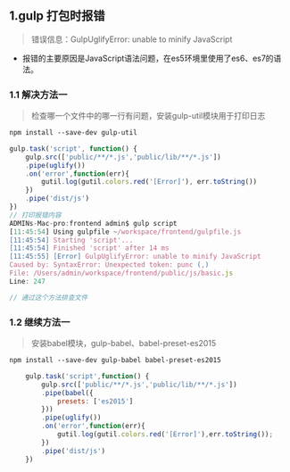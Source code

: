 ## 1.gulp 打包时报错

> 错误信息：GulpUglifyError: unable to minify JavaScript

- 报错的主要原因是JavaScript语法问题，在es5环境里使用了es6、es7的语法。

### 1.1 解决方法一

> 检查哪一个文件中的哪一行有问题，安装gulp-util模块用于打印日志

```txt
npm install --save-dev gulp-util
```
```javascript
gulp.task('script', function() {
	gulp.src(['public/**/*.js','public/lib/**/*.js'])
	.pipe(uglify())
	.on('error',function(err){
		gutil.log(gutil.colors.red('[Error]'), err.toString())
	})
	.pipe('dist/js')
})
// 打印报错内容
ADMINs-Mac-pro:frontend admin$ gulp script
[11:45:54] Using gulpfile ~/workspace/frontend/gulpfile.js
[11:45:54] Starting 'script'...
[11:45:54] Finished 'script' after 14 ms
[11:45:55] [Error] GulpUglifyError: unable to minify JavaScript
Caused by: SyntaxError: Unexpected token: punc (,)
File: /Users/admin/workspace/frontend/public/js/basic.js
Line: 247

// 通过这个方法排查文件
```

### 1.2 继续方法一

> 安装babel模块，gulp-babel、babel-preset-es2015

```txt
npm install --save-dev gulp-babel babel-preset-es2015
```

```javascript
	gulp.task('script',function() {
		gulp.src(['public/**/*.js','public/lib/**/*.js'])
		.pipe(babel({
			presets: ['es2015']
		}))
		.pipe(uglify())
		.on('error',function(err){
			gutil.log(gutil.colors.red('[Error]'),err.toString());
		})
		.pipe('dist/js')
	})
```
